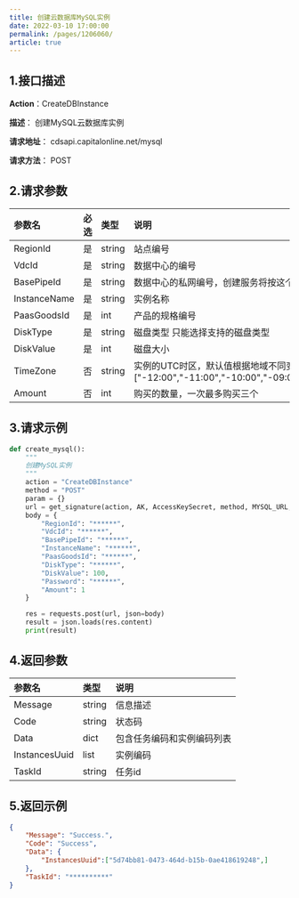 ```yaml
---
title: 创建云数据库MySQL实例
date: 2022-03-10 17:00:00
permalink: /pages/1206060/
article: true
---
```



## 1.接口描述

**Action**：CreateDBInstance

**描述**： 创建MySQL云数据库实例

**请求地址**： cdsapi.capitalonline.net/mysql

**请求方法**： POST

## 2.请求参数

| 参数名       | 必选 | 类型   | 说明                                                         |
| :----------- | :--- | :----- | :----------------------------------------------------------- |
| RegionId     | 是   | string | 站点编号                                                     |
| VdcId        | 是   | string | 数据中心的编号                                               |
| BasePipeId   | 是   | string | 数据中心的私网编号，创建服务将按这个私网分配IP               |
| InstanceName | 是   | string | 实例名称                                                     |
| PaasGoodsId  | 是   | int    | 产品的规格编号                                               |
| DiskType     | 是   | string | 磁盘类型 只能选择支持的磁盘类型                              |
| DiskValue    | 是   | int    | 磁盘大小                                                     |
| TimeZone     | 否   | string | 实例的UTC时区，默认值根据地域不同变化，输入参数范围：<br/>["-12:00","-11:00","-10:00","-09:00","-08:00","-07:00","-06:00","-05:00","-04:00","-03:00","-02:00","-01:00","+00:00","+01:00","+02:00","+03:00","+04:00","+05:00","+05:30","+06:00","+07:00","+08:00","+09:00","+10:00","+11:00","+12:00","+13:00",] |
| Amount       | 否   | int    | 购买的数量，一次最多购买三个                                 |

## 3.请求示例

```python
def create_mysql():
    """
    创建MySQL实例
    """
    action = "CreateDBInstance"
    method = "POST"
    param = {}
    url = get_signature(action, AK, AccessKeySecret, method, MYSQL_URL, param=param)
    body = {
        "RegionId": "******",
        "VdcId": "******",
        "BasePipeId": "******",
        "InstanceName": "******",
        "PaasGoodsId": "******",
        "DiskType": "******",
        "DiskValue": 100,
        "Password": "******",
        "Amount": 1
    }

    res = requests.post(url, json=body)
    result = json.loads(res.content)
    print(result)
```

## 4.返回参数

| 参数名        | 类型   | 说明                       |
| :------------ | :----- | :------------------------- |
| Message       | string | 信息描述                   |
| Code          | string | 状态码                     |
| Data          | dict   | 包含任务编码和实例编码列表 |
| InstancesUuid | list   | 实例编码                   |
| TaskId        | string | 任务id                     |

## 5.返回示例

```json
{
    "Message": "Success.",
    "Code": "Success",
    "Data": {
        "InstancesUuid":["5d74bb81-0473-464d-b15b-0ae418619248",]
    },
    "TaskId": "**********"
}
```

